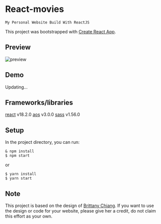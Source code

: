 # React-movies

```
My Personal Website Build With ReactJS
```

This project was bootstrapped with [Create React App](https://github.com/facebook/create-react-app).

## Preview

![preview](https://user-images.githubusercontent.com/67035930/202001182-e536fc85-e168-4b4a-8281-f4b449da9c64.png)

## Demo

Updating...

## Frameworks/libraries

[react](https://reactjs.org/) v18.2.0
[aos](https://michalsnik.github.io/aos/) v3.0.0
[sass](https://sass-lang.com/) v1.56.0

## Setup

In the project directory, you can run:

```
& npm install
$ npm start
```

or

```
$ yarn install
$ yarn start
```

## Note

This project is based on the design of [Brittany Chiang](https://github.com/bchiang7/v4). If you want to use the design or code for your website, please give her a credit, do not claim this effort as your own.
